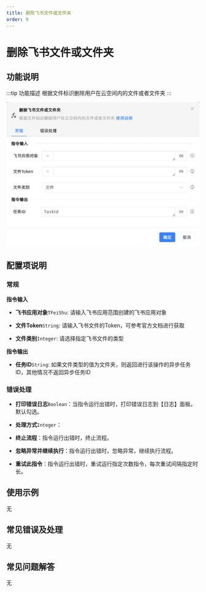 ```yaml
---
title: 删除飞书文件或文件夹
order: 9
---
```


# 删除飞书文件或文件夹

## 功能说明

:::tip 功能描述
根据文件标识删除用户在云空间内的文件或者文件夹
:::

![删除飞书文件或文件夹](../../../../assets/删除飞书文件或文件夹_command.png)

## 配置项说明

### 常规

**指令输入**

- **飞书应用对象**`TFeiShu`: 请输入飞书应用范围创建的飞书应用对象

- **文件Token**`String`: 请输入飞书文件的Token，可参考官方文档进行获取

- **文件类别**`Integer`: 请选择指定飞书文件的类型


**指令输出**

- **任务ID**`String`: 如果文件类型的值为文件夹，则返回进行该操作的异步任务ID，其他情况不返回异步任务ID

### 错误处理

- **打印错误日志**`Boolean`：当指令运行出错时，打印错误日志到【日志】面板。默认勾选。

- **处理方式**`Integer`：

 - **终止流程**：指令运行出错时，终止流程。

 - **忽略异常并继续执行**：指令运行出错时，忽略异常，继续执行流程。

 - **重试此指令**：指令运行出错时，重试运行指定次数指令，每次重试间隔指定时长。

## 使用示例
无

## 常见错误及处理

无

## 常见问题解答

无

